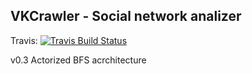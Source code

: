 ## VKCrawler - Social network analizer ##

Travis: [![Travis Build Status](https://travis-ci.org/DePizzottri/VKCrawler.svg?branch=WallPosts)](https://travis-ci.org/DePizzottri/VKCrawler)

v0.3
Actorized BFS acrchitecture

